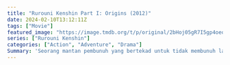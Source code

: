 ```yaml
---
title: "Rurouni Kenshin Part I: Origins (2012)"
date: 2024-02-10T13:12:11Z
tags: ["Movie"]
featured_image: "https://image.tmdb.org/t/p/original/2bHoj05gR7I5gp4oeoDCY6bU42d.jpg"
series: ["Rurouni Kenshin"]
categories: ["Action", "Adventure", "Drama"]
Summary: 'Seorang mantan pembunuh yang bertekad untuk tidak membunuh lagi, sumpahnya diuji dengan berat.'
---
```


<mux-player stream-type="on-demand"
src="https://kp3d-my.sharepoint.com/personal/ryoo_kp3d_onmicrosoft_com/_layouts/15/download.aspx?share=EXkEQ7l0fW9HuHGuJF-f4zMBZgMVMUVdeA9Dg4D7M6fRtw" prefer-playback="mse" controls>

</mux-player>



<script src="https://cdn.jsdelivr.net/npm/@mux/mux-player"></script>

 <script type="application/ld+json">
{
"@context": "https://schema.org/",
"@type": "VideoObject",
"name": "Rurouni Kenshin Part I: Origins (2012)",
"contentUrl": "https://stream.mux.com/jo6cvrdoJ01UW01z8pzTaOT9TkWphoZJSQs18ZIwuK01vg.m3u8",
"thumbnailUrl": "https://image.tmdb.org/t/p/original/2bHoj05gR7I5gp4oeoDCY6bU42d.jpg?width=314&fit_mode=preserve&time=25",
"uploadDate": "2023-11-19T13:41:12Z",
}

</script>